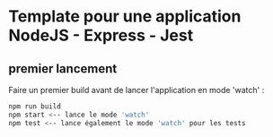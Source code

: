# Template pour une application NodeJS - Express - Jest

## premier lancement

Faire un premier build avant de lancer l'application en mode 'watch' :

```bash
npm run build
npm start <-- lance le mode 'watch'
npm test <-- lance également le mode 'watch' pour les tests
```
